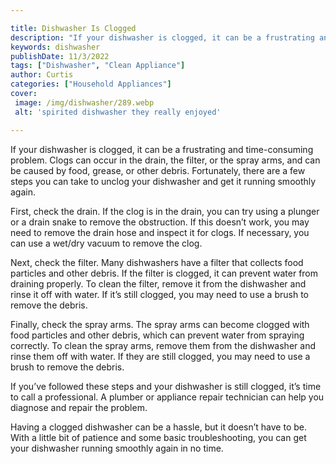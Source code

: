 ```yaml
---

title: Dishwasher Is Clogged
description: "If your dishwasher is clogged, it can be a frustrating and time-consuming problem. Clogs can occur in the drain, the filter, or th...get the full scoop"
keywords: dishwasher
publishDate: 11/3/2022
tags: ["Dishwasher", "Clean Appliance"]
author: Curtis
categories: ["Household Appliances"]
cover: 
 image: /img/dishwasher/289.webp
 alt: 'spirited dishwasher they really enjoyed'

---
```


If your dishwasher is clogged, it can be a frustrating and time-consuming problem. Clogs can occur in the drain, the filter, or the spray arms, and can be caused by food, grease, or other debris. Fortunately, there are a few steps you can take to unclog your dishwasher and get it running smoothly again. 

First, check the drain. If the clog is in the drain, you can try using a plunger or a drain snake to remove the obstruction. If this doesn’t work, you may need to remove the drain hose and inspect it for clogs. If necessary, you can use a wet/dry vacuum to remove the clog.

Next, check the filter. Many dishwashers have a filter that collects food particles and other debris. If the filter is clogged, it can prevent water from draining properly. To clean the filter, remove it from the dishwasher and rinse it off with water. If it’s still clogged, you may need to use a brush to remove the debris.

Finally, check the spray arms. The spray arms can become clogged with food particles and other debris, which can prevent water from spraying correctly. To clean the spray arms, remove them from the dishwasher and rinse them off with water. If they are still clogged, you may need to use a brush to remove the debris.

If you’ve followed these steps and your dishwasher is still clogged, it’s time to call a professional. A plumber or appliance repair technician can help you diagnose and repair the problem.

Having a clogged dishwasher can be a hassle, but it doesn’t have to be. With a little bit of patience and some basic troubleshooting, you can get your dishwasher running smoothly again in no time.
